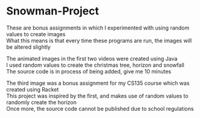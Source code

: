 # Snowman-Project
These are bonus assignments in which I experimented with using random values to create images            
What this means is that every time these programs are run, the images will be altered slightly                                                              

The animated images in the first two videos were created using Java            
I used random values to create the christmas tree, horizon and snowfall        
The source code is in process of being added, give me 10 minutes

The third image was a bonus assignment for my CS135 course which was created using Racket                           
This project was inspired by the first, and makes use of random values to randomly create the horizon                    
Once more, the source code cannot be published due to school regulations
